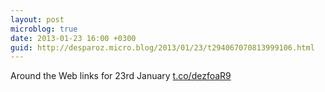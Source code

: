 ```yaml
---
layout: post
microblog: true
date: 2013-01-23 16:00 +0300
guid: http://desparoz.micro.blog/2013/01/23/t294067070813999106.html
---
```

Around the Web links for 23rd January [t.co/dezfoaR9](http://t.co/dezfoaR9)
